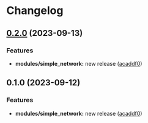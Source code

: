 # Changelog

## [0.2.0](https://github.com/zencore-dev/terraform-releases-pls/compare/simple_network-v0.1.0...simple_network-v0.2.0) (2023-09-13)


### Features

* **modules/simple_network:** new release ([acaddf0](https://github.com/zencore-dev/terraform-releases-pls/commit/acaddf0236cd9773462467d072d2eadaabdb5148))

## 0.1.0 (2023-09-12)


### Features

* **modules/simple_network:** new release ([acaddf0](https://github.com/zencore-dev/terraform-releases-pls/commit/acaddf0236cd9773462467d072d2eadaabdb5148))
